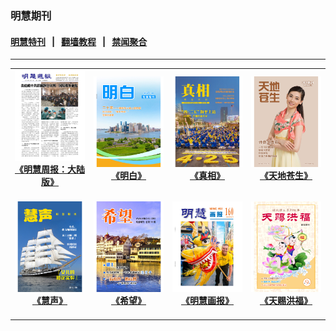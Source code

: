 ### 明慧期刊

#### [明慧特刊](pages/special.md) &nbsp;&nbsp;|&nbsp;&nbsp; [翻墙教程](https://github.com/gfw-breaker/guides/) &nbsp;&nbsp;|&nbsp;&nbsp; [禁闻聚合](https://github.com/gfw-breaker/banned-news/)
---

|||||
|:---:|:---:|:---:|:---:|
|[<img width="200px" src="indexes/covers/zhongguo.png" ><br/><b>《明慧周报：大陆版》</b><br/><br/>](indexes/zhongguo.md)|[<img width="200px" src="indexes/covers/mingbai.png" ><br/><b>《明白》</b><br/><br/>](indexes/mingbai.md)|[<img width="200px" src="indexes/covers/zhenxiang.png" ><br/><b>《真相》</b><br/><br/>](indexes/zhenxiang.md)|[<img width="200px" src="indexes/covers/cangsheng.png" ><br/><b>《天地苍生》</b><br/><br/>](indexes/cangsheng.md)|
|[<img width="200px" src="indexes/covers/huisheng.png" ><br/><b>《慧声》</b><br/><br/>](indexes/huisheng.md)|[<img width="200px" src="indexes/covers/xiwang.png" ><br/><b>《希望》</b><br/><br/>](indexes/xiwang.md)|[<img width="200px" src="indexes/covers/huabao.png" ><br/><b>《明慧画报》</b><br/><br/>](indexes/huabao.md)|[<img width="200px" src="indexes/covers/hongfu.png" ><br/><b>《天赐洪福》</b><br/><br/>](indexes/hongfu.md)|

